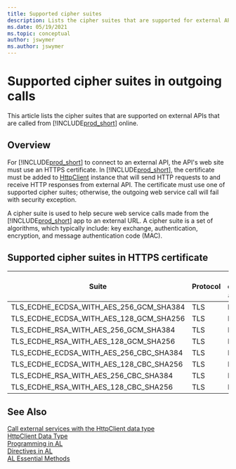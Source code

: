 ```yaml
---
title: Supported cipher suites
description: Lists the cipher suites that are supported for external APIs called from Business Central.
ms.date: 05/19/2021
ms.topic: conceptual
author: jswymer
ms.author: jswymer
---
```


# Supported cipher suites in outgoing calls

This article lists the cipher suites that are supported on external APIs that are called from [!INCLUDE[prod_short](includes/prod_short.md)] online.

## Overview

For [!INCLUDE[prod_short](includes/prod_short.md)] to connect to an external API, the API's web site must use an HTTPS certificate. In [!INCLUDE[prod_short](includes/prod_short.md)], the certificate must be added to [HttpClient](methods-auto/httpclient/httpclient-data-type.md) instance that will send HTTP requests to and receive HTTP responses from external API. The certificate must use one of supported cipher suites; otherwise, the outgoing web service call will fail with security exception.

A cipher suite is used to help secure web service calls made from the [!INCLUDE[prod_short](includes/prod_short.md)] app to an external URL. A cipher suite is a set of algorithms, which typically include:  key exchange, authentication, encryption, and message authentication code (MAC).

## Supported cipher suites in HTTPS certificate

|Suite|Protocol|Key exchange algorithm|Authentication algorithm|Encryption algorithm (*cipher*\_*keysize*\_*type*)|MAC algorithm (Hash)|
|----|--------|----------------------|------------------------------------|----------|----|
|TLS_ECDHE_ECDSA_WITH_AES_256_GCM_SHA384|TLS|ECDHE|ECDSA|AES_256_GCM|SHA384|
|TLS_ECDHE_ECDSA_WITH_AES_128_GCM_SHA256|TLS|ECDHE|ECDSA|AES_128_GCM|SHA256|
|TLS_ECDHE_RSA_WITH_AES_256_GCM_SHA384|TLS|ECDHE|RSA|AES_256_GCM|SHA384|
|TLS_ECDHE_RSA_WITH_AES_128_GCM_SHA256|TLS|ECDHE|RSA|AES_128_GCM|SHA256|
|TLS_ECDHE_ECDSA_WITH_AES_256_CBC_SHA384|TLS|ECDHE|ECDSA|AES_256_CBC|SHA384|
|TLS_ECDHE_ECDSA_WITH_AES_128_CBC_SHA256|TLS|ECDHE|ECDSA|AES_128_CBC|SHA256|
|TLS_ECDHE_RSA_WITH_AES_256_CBC_SHA384|TLS|ECDHE|RSA|AES_256_CBC|SHA384|
|TLS_ECDHE_RSA_WITH_AES_128_CBC_SHA256|TLS|ECDHE|RSA|AES_128_CBC|SHA256|

## See Also

[Call external services with the HttpClient data type](devenv-httpclient.md)  
[HttpClient Data Type](methods-auto/httpclient/httpclient-data-type.md)  
[Programming in AL](devenv-programming-in-al.md)  
[Directives in AL](directives/devenv-directives-in-al.md)  
[AL Essential Methods](devenv-essential-al-methods.md)  
